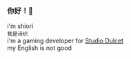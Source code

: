 ### 你好！👋
i'm shiori <br>
`我是诗织` <br>
i'm a gaming developer for [Studio Dulcet](https://github.com/Studio-Dulcet) <br>
my English is not good
